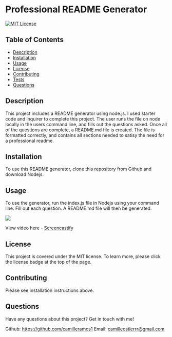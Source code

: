 
# Professional README Generator

[![MIT License](https://img.shields.io/badge/License-MIT-blue)](https://opensource.org/licenses/MIT)

## Table of Contents
* [Description](#description)
* [Installation](#installation)
* [Usage](#usage)
* [License](#license)
* [Contributing](#contributing)
* [Tests](#tests)
* [Questions](#questions)

## Description
This project includes a README generator using node.js. I used starter code and inquirer to complete this project. The user runs the file on node locally in the users command line, and fills out the questions asked. Once all of the questions are complete, a README.md file is created. The file is formatted correctly, and contains all sections needed to satisy the need for a professional readme. 

## Installation
To use this README generator, clone this repository from Github and download Nodejs.

## Usage
To use the generator, run the index.js file in Nodejs using your command line. Fill out each question. A README.md file will then be generated.

<img src="previewvideo.gif">

View video here - [Screencastify](https://drive.google.com/file/d/1bCV_WKyf9eY48aq3r5jCQmj9TSVCGsF5/view)

## License
This project is covered under the MIT license. To learn more, please click the license badge at the top of the page.

## Contributing
Please see installation instructions above.

## Questions
Have any questions about this project? Get in touch with me!

Github: https://github.com/camilleramos1
Email: camilleostlerrr@gmail.com

